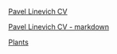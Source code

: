 [Pavel Linevich CV](https://pavelgith.github.io/rsschool-cv/)

[Pavel Linevich CV  - markdown](https://pavelgith.github.io/rsschool-cv/cv)

[Plants](https://pavelgith.github.plants/)
